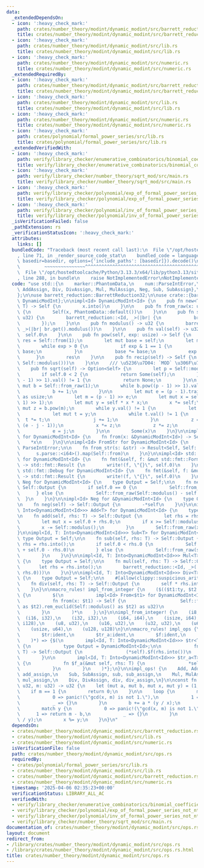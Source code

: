 ```yaml
---
data:
  _extendedDependsOn:
  - icon: ':heavy_check_mark:'
    path: crates/number_theory/modint/dynamic_modint/src/barrett_reduction.rs
    title: crates/number_theory/modint/dynamic_modint/src/barrett_reduction.rs
  - icon: ':heavy_check_mark:'
    path: crates/number_theory/modint/dynamic_modint/src/lib.rs
    title: crates/number_theory/modint/dynamic_modint/src/lib.rs
  - icon: ':heavy_check_mark:'
    path: crates/number_theory/modint/dynamic_modint/src/numeric.rs
    title: crates/number_theory/modint/dynamic_modint/src/numeric.rs
  _extendedRequiredBy:
  - icon: ':heavy_check_mark:'
    path: crates/number_theory/modint/dynamic_modint/src/barrett_reduction.rs
    title: crates/number_theory/modint/dynamic_modint/src/barrett_reduction.rs
  - icon: ':heavy_check_mark:'
    path: crates/number_theory/modint/dynamic_modint/src/lib.rs
    title: crates/number_theory/modint/dynamic_modint/src/lib.rs
  - icon: ':heavy_check_mark:'
    path: crates/number_theory/modint/dynamic_modint/src/numeric.rs
    title: crates/number_theory/modint/dynamic_modint/src/numeric.rs
  - icon: ':heavy_check_mark:'
    path: crates/polynomial/formal_power_series/src/lib.rs
    title: crates/polynomial/formal_power_series/src/lib.rs
  _extendedVerifiedWith:
  - icon: ':heavy_check_mark:'
    path: verify/library_checker/enumerative_combinatorics/binomial_coefficient_prime_mod/src/main.rs
    title: verify/library_checker/enumerative_combinatorics/binomial_coefficient_prime_mod/src/main.rs
  - icon: ':heavy_check_mark:'
    path: verify/library_checker/number_theory/sqrt_mod/src/main.rs
    title: verify/library_checker/number_theory/sqrt_mod/src/main.rs
  - icon: ':heavy_check_mark:'
    path: verify/library_checker/polynomial/exp_of_formal_power_series_not_ntt_friendly/src/main.rs
    title: verify/library_checker/polynomial/exp_of_formal_power_series_not_ntt_friendly/src/main.rs
  - icon: ':heavy_check_mark:'
    path: verify/library_checker/polynomial/inv_of_formal_power_series_not_ntt_friendly/src/main.rs
    title: verify/library_checker/polynomial/inv_of_formal_power_series_not_ntt_friendly/src/main.rs
  _isVerificationFailed: false
  _pathExtension: rs
  _verificationStatusIcon: ':heavy_check_mark:'
  attributes:
    links: []
  bundledCode: "Traceback (most recent call last):\n  File \"/opt/hostedtoolcache/Python/3.13.3/x64/lib/python3.13/site-packages/onlinejudge_verify/documentation/build.py\"\
    , line 71, in _render_source_code_stat\n    bundled_code = language.bundle(stat.path,\
    \ basedir=basedir, options={'include_paths': [basedir]}).decode()\n          \
    \         ~~~~~~~~~~~~~~~^^^^^^^^^^^^^^^^^^^^^^^^^^^^^^^^^^^^^^^^^^^^^^^^^^^^^^^^^^^^^^^^^^\n\
    \  File \"/opt/hostedtoolcache/Python/3.13.3/x64/lib/python3.13/site-packages/onlinejudge_verify/languages/rust.py\"\
    , line 288, in bundle\n    raise NotImplementedError\nNotImplementedError\n"
  code: "use std::{\n    marker::PhantomData,\n    num::ParseIntError,\n    ops::{Add,\
    \ AddAssign, Div, DivAssign, Mul, MulAssign, Neg, Sub, SubAssign},\n    str::FromStr,\n\
    };\n\nuse barrett_reduction::BarrettReduction32;\n\nuse crate::{barrett_reduction::barrett_reduction,\
    \ DynamicModInt};\n\nimpl<Id> DynamicModInt<Id> {\n    pub fn new<T: Into<DynamicModInt<Id>>>(x:\
    \ T) -> Self {\n        x.into()\n    }\n\n    pub fn from_raw(x: u32) -> Self\
    \ {\n        Self(x, PhantomData::default())\n    }\n\n    pub fn set_modulus(m:\
    \ u32) {\n        barrett_reduction::<Id, _>(|br| {\n            br.replace(BarrettReduction32::new(m));\n\
    \        });\n    }\n\n    pub fn modulus() -> u32 {\n        barrett_reduction::<Id,\
    \ _>(|br| br.get().modulus())\n    }\n\n    pub fn val(self) -> u32 {\n      \
    \  self.0\n    }\n\n    pub fn pow(self, exp: usize) -> Self {\n        let mut\
    \ res = Self::from(1);\n        let mut base = self;\n        let mut exp = exp;\n\
    \        while exp > 0 {\n            if exp & 1 == 1 {\n                res *=\
    \ base;\n            }\n            base *= base;\n            exp >>= 1;\n  \
    \      }\n        res\n    }\n\n    pub fn recip(self) -> Self {\n        Self::from_raw(inv_mod(self.0,\
    \ Self::modulus()))\n    }\n\n    /// \u5236\u7D04: `MOD` \u306F\u7D20\u6570\n\
    \    pub fn sqrt(self) -> Option<Self> {\n        let p = Self::modulus() as usize;\n\
    \        if self.0 < 2 {\n            return Some(self);\n        } else if self.pow((p\
    \ - 1) >> 1).val() != 1 {\n            return None;\n        }\n\n        let\
    \ mut b = Self::from_raw(1);\n        while b.pow((p - 1) >> 1).val() == 1 {\n\
    \            b += 1;\n        }\n\n        let mut e = (p - 1).trailing_zeros()\
    \ as usize;\n        let m = (p - 1) >> e;\n        let mut x = self.pow((m -\
    \ 1) >> 1);\n        let mut y = self * x * x;\n        x *= self;\n        let\
    \ mut z = b.pow(m);\n        while y.val() != 1 {\n            let mut j = 0;\n\
    \            let mut t = y;\n            while t.val() != 1 {\n              \
    \  t *= t;\n                j += 1;\n            }\n            z = z.pow(1 <<\
    \ (e - j - 1));\n            x *= z;\n            z *= z;\n            y *= z;\n\
    \            e = j;\n        }\n\n        Some(x)\n    }\n}\n\nimpl<Id> From<&DynamicModInt<Id>>\
    \ for DynamicModInt<Id> {\n    fn from(x: &DynamicModInt<Id>) -> Self {\n    \
    \    *x\n    }\n}\n\nimpl<Id> FromStr for DynamicModInt<Id> {\n    type Err =\
    \ ParseIntError;\n\n    fn from_str(s: &str) -> Result<Self, Self::Err> {\n  \
    \      s.parse::<i64>().map(Self::from)\n    }\n}\n\nimpl<Id> std::fmt::Display\
    \ for DynamicModInt<Id> {\n    fn fmt(&self, f: &mut std::fmt::Formatter<'_>)\
    \ -> std::fmt::Result {\n        write!(f, \"{}\", self.0)\n    }\n}\n\nimpl<Id>\
    \ std::fmt::Debug for DynamicModInt<Id> {\n    fn fmt(&self, f: &mut std::fmt::Formatter<'_>)\
    \ -> std::fmt::Result {\n        write!(f, \"{}\", self.0)\n    }\n}\n\nimpl<Id>\
    \ Neg for DynamicModInt<Id> {\n    type Output = Self;\n\n    fn neg(self) ->\
    \ Self::Output {\n        if self.0 == 0 {\n            Self::from_raw(0)\n  \
    \      } else {\n            Self::from_raw(Self::modulus() - self.0)\n      \
    \  }\n    }\n}\n\nimpl<Id> Neg for &DynamicModInt<Id> {\n    type Output = DynamicModInt<Id>;\n\
    \n    fn neg(self) -> Self::Output {\n        -*self\n    }\n}\n\nimpl<Id, T:\
    \ Into<DynamicModInt<Id>>> Add<T> for DynamicModInt<Id> {\n    type Output = Self;\n\
    \n    fn add(self, rhs: T) -> Self::Output {\n        let rhs = rhs.into();\n\
    \        let mut x = self.0 + rhs.0;\n        if x >= Self::modulus() {\n    \
    \        x -= Self::modulus();\n        }\n        Self::from_raw(x)\n    }\n\
    }\n\nimpl<Id, T: Into<DynamicModInt<Id>>> Sub<T> for DynamicModInt<Id> {\n   \
    \ type Output = Self;\n\n    fn sub(self, rhs: T) -> Self::Output {\n        let\
    \ rhs = rhs.into();\n        if self.0 < rhs.0 {\n            Self::from_raw(Self::modulus()\
    \ + self.0 - rhs.0)\n        } else {\n            Self::from_raw(self.0 - rhs.0)\n\
    \        }\n    }\n}\n\nimpl<Id, T: Into<DynamicModInt<Id>>> Mul<T> for DynamicModInt<Id>\
    \ {\n    type Output = Self;\n\n    fn mul(self, rhs: T) -> Self::Output {\n \
    \       let rhs = rhs.into();\n        barrett_reduction::<Id, _>(|br| Self::from_raw(br.get().mul(self.0,\
    \ rhs.0)))\n    }\n}\n\nimpl<Id, T: Into<DynamicModInt<Id>>> Div<T> for DynamicModInt<Id>\
    \ {\n    type Output = Self;\n\n    #[allow(clippy::suspicious_arithmetic_impl)]\n\
    \    fn div(self, rhs: T) -> Self::Output {\n        self * rhs.into().recip()\n\
    \    }\n}\n\nmacro_rules! impl_from_integer {\n    ($(($t1:ty, $t2:ty)),*) =>\
    \ {\n        $(\n            impl<Id> From<$t1> for DynamicModInt<Id> {\n    \
    \            fn from(x: $t1) -> Self {\n                    Self::from_raw((x\
    \ as $t2).rem_euclid(Self::modulus() as $t2) as u32)\n                }\n    \
    \        }\n        )*\n    };\n}\n\nimpl_from_integer! {\n    (i8, i32),\n  \
    \  (i16, i32),\n    (i32, i32),\n    (i64, i64),\n    (isize, i64),\n    (i128,\
    \ i128),\n    (u8, u32),\n    (u16, u32),\n    (u32, u32),\n    (u64, u64),\n\
    \    (usize, u64),\n    (u128, u128)\n}\n\nmacro_rules! impl_ops {\n    ($(\n\
    \        $tr:ident,\n        $tr_a:ident,\n        $f:ident,\n        $f_a:ident,\n\
    \    )*) => {$(\n        impl<Id, T: Into<DynamicModInt<Id>>> $tr<T> for &DynamicModInt<Id>\
    \ {\n            type Output = DynamicModInt<Id>;\n\n            fn $f(self, rhs:\
    \ T) -> Self::Output {\n                (*self).$f(rhs.into())\n            }\n\
    \        }\n\n        impl<Id, T: Into<DynamicModInt<Id>>> $tr_a<T> for DynamicModInt<Id>\
    \ {\n            fn $f_a(&mut self, rhs: T) {\n                *self = (*self).$f(rhs.into());\n\
    \            }\n        }\n    )*};\n}\n\nimpl_ops! {\n    Add, AddAssign, add,\
    \ add_assign,\n    Sub, SubAssign, sub, sub_assign,\n    Mul, MulAssign, mul,\
    \ mul_assign,\n    Div, DivAssign, div, div_assign,\n}\n\nconst fn inv_mod(x:\
    \ u32, m: u32) -> u32 {\n    let (mut a, mut b, mut x, mut y) = (1, 0, x, m);\n\
    \    if m == 1 {\n        return 0;\n    }\n\n    loop {\n        match x {\n\
    \            0 => panic!(\"gcd(x, m) is not 1.\"),\n            1 => return a,\n\
    \            _ => {}\n        }\n        b += a * (y / x);\n        y %= x;\n\n\
    \        match y {\n            0 => panic!(\"gcd(x, m) is not 1.\"),\n      \
    \      1 => return m - b,\n            _ => {}\n        }\n        a += b * (x\
    \ / y);\n        x %= y;\n    }\n}\n"
  dependsOn:
  - crates/number_theory/modint/dynamic_modint/src/barrett_reduction.rs
  - crates/number_theory/modint/dynamic_modint/src/lib.rs
  - crates/number_theory/modint/dynamic_modint/src/numeric.rs
  isVerificationFile: false
  path: crates/number_theory/modint/dynamic_modint/src/ops.rs
  requiredBy:
  - crates/polynomial/formal_power_series/src/lib.rs
  - crates/number_theory/modint/dynamic_modint/src/lib.rs
  - crates/number_theory/modint/dynamic_modint/src/barrett_reduction.rs
  - crates/number_theory/modint/dynamic_modint/src/numeric.rs
  timestamp: '2025-04-06 02:35:23+00:00'
  verificationStatus: LIBRARY_ALL_AC
  verifiedWith:
  - verify/library_checker/enumerative_combinatorics/binomial_coefficient_prime_mod/src/main.rs
  - verify/library_checker/polynomial/exp_of_formal_power_series_not_ntt_friendly/src/main.rs
  - verify/library_checker/polynomial/inv_of_formal_power_series_not_ntt_friendly/src/main.rs
  - verify/library_checker/number_theory/sqrt_mod/src/main.rs
documentation_of: crates/number_theory/modint/dynamic_modint/src/ops.rs
layout: document
redirect_from:
- /library/crates/number_theory/modint/dynamic_modint/src/ops.rs
- /library/crates/number_theory/modint/dynamic_modint/src/ops.rs.html
title: crates/number_theory/modint/dynamic_modint/src/ops.rs
---
```

